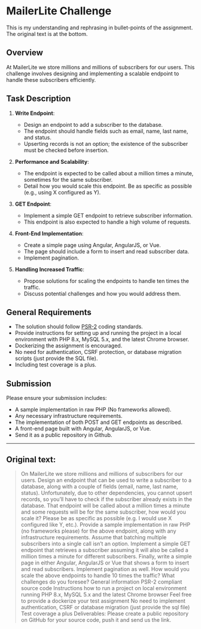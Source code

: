 # MailerLite Challenge

This is my understanding and rephrasing in bullet-points of the assignment. 
The original text is at the bottom.

## Overview
At MailerLite we store millions and millions of subscribers for our users. This challenge involves designing and implementing a scalable endpoint to handle these subscribers efficiently.

## Task Description

1. **Write Endpoint**:
   - Design an endpoint to add a subscriber to the database.
   - The endpoint should handle fields such as email, name, last name, and status.
   - Upserting records is not an option; the existence of the subscriber must be checked before insertion.

2. **Performance and Scalability**:
   - The endpoint is expected to be called about a million times a minute, sometimes for the same subscriber.
   - Detail how you would scale this endpoint. Be as specific as possible (e.g., using X configured as Y).

3. **GET Endpoint**:
   - Implement a simple GET endpoint to retrieve subscriber information.
   - This endpoint is also expected to handle a high volume of requests.

4. **Front-End Implementation**:
   - Create a simple page using Angular, AngularJS, or Vue.
   - The page should include a form to insert and read subscriber data.
   - Implement pagination.

5. **Handling Increased Traffic**:
   - Propose solutions for scaling the endpoints to handle ten times the traffic.
   - Discuss potential challenges and how you would address them.

## General Requirements

- The solution should follow [PSR-2](https://www.php-fig.org/psr/psr-2/) coding standards.
- Provide instructions for setting up and running the project in a local environment with PHP 8.x, MySQL 5.x, and the latest Chrome browser.
- Dockerizing the assignment is encouraged.
- No need for authentication, CSRF protection, or database migration scripts (just provide the SQL file).
- Including test coverage is a plus.

## Submission

Please ensure your submission includes:

- A sample implementation in raw PHP (No frameworks allowed).
- Any necessary infrastructure requirements.
- The implementation of both POST and GET endpoints as described.
- A front-end page built with Angular, AngularJS, or Vue.
- Send it as a public repository in Github.


----------

## Original text:

> On MailerLite we store millions and millions of subscribers for our users.
> Design an endpoint that can be used to write a subscriber to a database, along with a couple of fields (email, name, last name, status). Unfortunately, due to other dependencies, you cannot upsert records, so you’ll have to check if the subscriber already exists in the database.
> That endpoint will be called about a million times a minute and some requests will be for the same subscriber, how would you scale it? Please be as specific as possible (e.g. I would use X configured like Y, etc.).
> Provide a sample implementation in raw PHP (no frameworks please) for the above endpoint, along with any infrastructure requirements. Assume that batching multiple subscribers into a single call isn’t an option.
> Implement a simple GET endpoint that retrieves a subscriber assuming it will also be called a million times a minute for different subscribers.
> Finally, write a simple page in either Angular, AngularJS or Vue that shows a form to insert and read subscribers. Implement pagination as well.
> How would you scale the above endpoints to handle 10 times the traffic? What challenges do you foresee?
> General information
> PSR-2 compliant source code
> Instructions how to run a project on local environment running PHP 8.x, MySQL 5.x and the latest Chrome browser
> Feel free to provide a dockerize your test assignment
> No need to implement authentication, CSRF or database migration (just provide the sql file)
> Test coverage a plus
> Deliverables: Please create a public repository on GitHub for your source code, push it and send us the link.